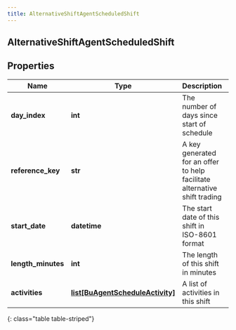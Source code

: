 ```yaml
---
title: AlternativeShiftAgentScheduledShift
---
```

## AlternativeShiftAgentScheduledShift

## Properties

|Name | Type | Description | Notes|
|------------ | ------------- | ------------- | -------------|
| **day_index** | **int** | The number of days since start of schedule | |
| **reference_key** | **str** | A key generated for an offer to help facilitate alternative shift trading | |
| **start_date** | **datetime** | The start date of this shift in ISO-8601 format | |
| **length_minutes** | **int** | The length of this shift in minutes | |
| **activities** | [**list[BuAgentScheduleActivity]**](BuAgentScheduleActivity.html) | A list of activities in this shift | |
{: class="table table-striped"}


